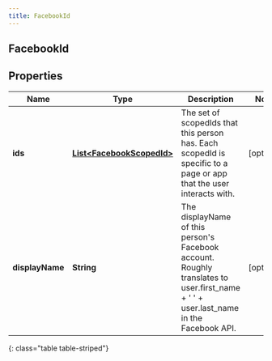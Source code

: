 ```yaml
---
title: FacebookId
---
```


## FacebookId

## Properties

| Name            | Type                                                                         | Description                                                                                                                                      | Notes      |
| --------------- | ---------------------------------------------------------------------------- | ------------------------------------------------------------------------------------------------------------------------------------------------ | ---------- |
| **ids**         | <!----><!---->[**List&lt;FacebookScopedId&gt;**](FacebookScopedId.md)<!----> | The set of scopedIds that this person has. Each scopedId is specific to a page or app that the user interacts with.                              | [optional] |
| **displayName** | <!----><!---->**String**<!---->                                              | The displayName of this person&#39;s Facebook account. Roughly translates to user.first_name + &#39; &#39; + user.last_name in the Facebook API. | [optional] |

{: class="table table-striped"}
